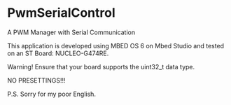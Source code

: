 # PwmSerialControl
A PWM Manager with Serial Communication

This application is developed using MBED OS 6 on Mbed Studio and tested on an ST Board: NUCLEO-G474RE.

Warning! Ensure that your board supports the uint32_t data type.

NO PRESETTINGS!!!

P.S. Sorry for my poor English.
